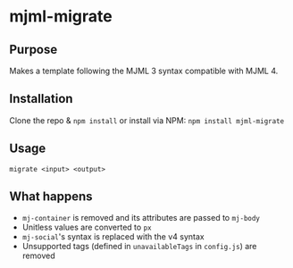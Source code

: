 # mjml-migrate

## Purpose

Makes a template following the MJML 3 syntax compatible with MJML 4.

## Installation

Clone the repo & `npm install` or install via NPM: `npm install mjml-migrate`

## Usage

`migrate <input> <output>`

## What happens

* `mj-container` is removed and its attributes are passed to `mj-body`
* Unitless values are converted to `px`
* `mj-social`'s syntax is replaced with the v4 syntax
* Unsupported tags (defined in `unavailableTags` in `config.js`) are removed 
